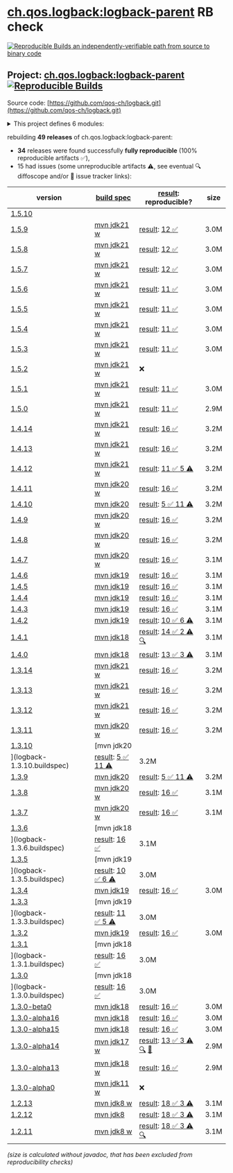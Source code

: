 [ch.qos.logback:logback-parent](https://central.sonatype.com/artifact/ch.qos.logback/logback-parent/versions) RB check
=======

[![Reproducible Builds](https://reproducible-builds.org/images/logos/rb.svg) an independently-verifiable path from source to binary code](https://reproducible-builds.org/)

## Project: [ch.qos.logback:logback-parent](https://central.sonatype.com/artifact/ch.qos.logback/logback-parent/versions) [![Reproducible Builds](https://img.shields.io/endpoint?url=https://raw.githubusercontent.com/jvm-repo-rebuild/reproducible-central/master/content/ch/qos/logback/badge.json)](https://github.com/jvm-repo-rebuild/reproducible-central/blob/master/content/ch/qos/logback/README.md)

Source code: [https://github.com/qos-ch/logback.git](https://github.com/qos-ch/logback.git)

<details><summary>This project defines 6 modules:</summary>

* [ch.qos.logback:logback-access](https://central.sonatype.com/artifact/ch.qos.logback/logback-access/overview)
* [ch.qos.logback:logback-classic](https://central.sonatype.com/artifact/ch.qos.logback/logback-classic/overview)
* [ch.qos.logback:logback-core](https://central.sonatype.com/artifact/ch.qos.logback/logback-core/overview)
* [ch.qos.logback:logback-examples](https://central.sonatype.com/artifact/ch.qos.logback/logback-examples/overview)
* [ch.qos.logback:logback-parent](https://central.sonatype.com/artifact/ch.qos.logback/logback-parent/overview)
* [ch.qos.logback:logback-site](https://central.sonatype.com/artifact/ch.qos.logback/logback-site/overview)
</details>

rebuilding **49 releases** of ch.qos.logback:logback-parent:
- **34** releases were found successfully **fully reproducible** (100% reproducible artifacts :white_check_mark:),
- 15 had issues (some unreproducible artifacts :warning:, see eventual :mag: diffoscope and/or :memo: issue tracker links):

| version | [build spec](/BUILDSPEC.md) | [result](https://reproducible-builds.org/docs/jvm/): reproducible? | size |
| -- | --------- | ------ | -- |
| [1.5.10](https://central.sonatype.com/artifact/ch.qos.logback/logback-parent/1.5.10/pom) | | | |
| [1.5.9](https://central.sonatype.com/artifact/ch.qos.logback/logback-parent/1.5.9/pom) | [mvn jdk21 w](logback-1.5.9.buildspec) | [result](logback-parent-1.5.9.buildinfo): [12 :white_check_mark: ](logback-parent-1.5.9.buildcompare) | 3.0M |
| [1.5.8](https://central.sonatype.com/artifact/ch.qos.logback/logback-parent/1.5.8/pom) | [mvn jdk21 w](logback-1.5.8.buildspec) | [result](logback-parent-1.5.8.buildinfo): [12 :white_check_mark: ](logback-parent-1.5.8.buildcompare) | 3.0M |
| [1.5.7](https://central.sonatype.com/artifact/ch.qos.logback/logback-parent/1.5.7/pom) | [mvn jdk21 w](logback-1.5.7.buildspec) | [result](logback-parent-1.5.7.buildinfo): [12 :white_check_mark: ](logback-parent-1.5.7.buildcompare) | 3.0M |
| [1.5.6](https://central.sonatype.com/artifact/ch.qos.logback/logback-parent/1.5.6/pom) | [mvn jdk21 w](logback-1.5.6.buildspec) | [result](logback-parent-1.5.6.buildinfo): [11 :white_check_mark: ](logback-parent-1.5.6.buildcompare) | 3.0M |
| [1.5.5](https://central.sonatype.com/artifact/ch.qos.logback/logback-parent/1.5.5/pom) | [mvn jdk21 w](logback-1.5.5.buildspec) | [result](logback-parent-1.5.5.buildinfo): [11 :white_check_mark: ](logback-parent-1.5.5.buildcompare) | 3.0M |
| [1.5.4](https://central.sonatype.com/artifact/ch.qos.logback/logback-parent/1.5.4/pom) | [mvn jdk21 w](logback-1.5.4.buildspec) | [result](logback-parent-1.5.4.buildinfo): [11 :white_check_mark: ](logback-parent-1.5.4.buildcompare) | 3.0M |
| [1.5.3](https://central.sonatype.com/artifact/ch.qos.logback/logback-parent/1.5.3/pom) | [mvn jdk21 w](logback-1.5.3.buildspec) | [result](logback-parent-1.5.3.buildinfo): [11 :white_check_mark: ](logback-parent-1.5.3.buildcompare) | 3.0M |
| [1.5.2](https://central.sonatype.com/artifact/ch.qos.logback/logback-parent/1.5.2/pom) | [mvn jdk21 w](logback-1.5.2.buildspec) | :x: | |
| [1.5.1](https://central.sonatype.com/artifact/ch.qos.logback/logback-parent/1.5.1/pom) | [mvn jdk21 w](logback-1.5.1.buildspec) | [result](logback-parent-1.5.1.buildinfo): [11 :white_check_mark: ](logback-parent-1.5.1.buildcompare) | 3.0M |
| [1.5.0](https://central.sonatype.com/artifact/ch.qos.logback/logback-parent/1.5.0/pom) | [mvn jdk21 w](logback-1.5.0.buildspec) | [result](logback-parent-1.5.0.buildinfo): [11 :white_check_mark: ](logback-parent-1.5.0.buildcompare) | 2.9M |
| [1.4.14](https://central.sonatype.com/artifact/ch.qos.logback/logback-parent/1.4.14/pom) | [mvn jdk21 w](logback-1.4.14.buildspec) | [result](logback-parent-1.4.14.buildinfo): [16 :white_check_mark: ](logback-parent-1.4.14.buildcompare) | 3.2M |
| [1.4.13](https://central.sonatype.com/artifact/ch.qos.logback/logback-parent/1.4.13/pom) | [mvn jdk21 w](logback-1.4.13.buildspec) | [result](logback-parent-1.4.13.buildinfo): [16 :white_check_mark: ](logback-parent-1.4.13.buildcompare) | 3.2M |
| [1.4.12](https://central.sonatype.com/artifact/ch.qos.logback/logback-parent/1.4.12/pom) | [mvn jdk21 w](logback-1.4.12.buildspec) | [result](logback-parent-1.4.12.buildinfo): [11 :white_check_mark:  5 :warning:](logback-parent-1.4.12.buildcompare) | 3.2M |
| [1.4.11](https://central.sonatype.com/artifact/ch.qos.logback/logback-parent/1.4.11/pom) | [mvn jdk20 w](logback-1.4.11.buildspec) | [result](logback-parent-1.4.11.buildinfo): [16 :white_check_mark: ](logback-parent-1.4.11.buildcompare) | 3.2M |
| [1.4.10](https://central.sonatype.com/artifact/ch.qos.logback/logback-parent/1.4.10/pom) | [mvn jdk20](logback-1.4.10.buildspec) | [result](logback-parent-1.4.10.buildinfo): [5 :white_check_mark:  11 :warning:](logback-parent-1.4.10.buildcompare) | 3.2M |
| [1.4.9](https://central.sonatype.com/artifact/ch.qos.logback/logback-parent/1.4.9/pom) | [mvn jdk20 w](logback-1.4.9.buildspec) | [result](logback-parent-1.4.9.buildinfo): [16 :white_check_mark: ](logback-parent-1.4.9.buildcompare) | 3.2M |
| [1.4.8](https://central.sonatype.com/artifact/ch.qos.logback/logback-parent/1.4.8/pom) | [mvn jdk20 w](logback-1.4.8.buildspec) | [result](logback-parent-1.4.8.buildinfo): [16 :white_check_mark: ](logback-parent-1.4.8.buildcompare) | 3.2M |
| [1.4.7](https://central.sonatype.com/artifact/ch.qos.logback/logback-parent/1.4.7/pom) | [mvn jdk20 w](logback-1.4.7.buildspec) | [result](logback-parent-1.4.7.buildinfo): [16 :white_check_mark: ](logback-parent-1.4.7.buildcompare) | 3.1M |
| [1.4.6](https://central.sonatype.com/artifact/ch.qos.logback/logback-parent/1.4.6/pom) | [mvn jdk19](logback-1.4.6.buildspec) | [result](logback-parent-1.4.6.buildinfo): [16 :white_check_mark: ](logback-parent-1.4.6.buildcompare) | 3.1M |
| [1.4.5](https://central.sonatype.com/artifact/ch.qos.logback/logback-parent/1.4.5/pom) | [mvn jdk19](logback-1.4.5.buildspec) | [result](logback-parent-1.4.5.buildinfo): [16 :white_check_mark: ](logback-parent-1.4.5.buildcompare) | 3.1M |
| [1.4.4](https://central.sonatype.com/artifact/ch.qos.logback/logback-parent/1.4.4/pom) | [mvn jdk19](logback-1.4.4.buildspec) | [result](logback-parent-1.4.4.buildinfo): [16 :white_check_mark: ](logback-parent-1.4.4.buildcompare) | 3.1M |
| [1.4.3](https://central.sonatype.com/artifact/ch.qos.logback/logback-parent/1.4.3/pom) | [mvn jdk19](logback-1.4.3.buildspec) | [result](logback-parent-1.4.3.buildinfo): [16 :white_check_mark: ](logback-parent-1.4.3.buildcompare) | 3.1M |
| [1.4.2](https://central.sonatype.com/artifact/ch.qos.logback/logback-parent/1.4.2/pom) | [mvn jdk19](logback-1.4.2.buildspec) | [result](logback-parent-1.4.2.buildinfo): [10 :white_check_mark:  6 :warning:](logback-parent-1.4.2.buildcompare) | 3.1M |
| [1.4.1](https://central.sonatype.com/artifact/ch.qos.logback/logback-parent/1.4.1/pom) | [mvn jdk18](logback-1.4.1.buildspec) | [result](logback-parent-1.4.1.buildinfo): [14 :white_check_mark:  2 :warning:](logback-parent-1.4.1.buildcompare) [:mag:](logback-parent-1.4.1.diffoscope) | 3.1M |
| [1.4.0](https://central.sonatype.com/artifact/ch.qos.logback/logback-parent/1.4.0/pom) | [mvn jdk18](logback-1.4.0.buildspec) | [result](logback-parent-1.4.0.buildinfo): [13 :white_check_mark:  3 :warning:](logback-parent-1.4.0.buildcompare) | 3.1M |
| [1.3.14](https://central.sonatype.com/artifact/ch.qos.logback/logback-parent/1.3.14/pom) | [mvn jdk21 w](logback-1.3.14.buildspec) | [result](logback-parent-1.3.14.buildinfo): [16 :white_check_mark: ](logback-parent-1.3.14.buildcompare) | 3.2M |
| [1.3.13](https://central.sonatype.com/artifact/ch.qos.logback/logback-parent/1.3.13/pom) | [mvn jdk21 w](logback-1.3.13.buildspec) | [result](logback-parent-1.3.13.buildinfo): [16 :white_check_mark: ](logback-parent-1.3.13.buildcompare) | 3.2M |
| [1.3.12](https://central.sonatype.com/artifact/ch.qos.logback/logback-parent/1.3.12/pom) | [mvn jdk21 w](logback-1.3.12.buildspec) | [result](logback-parent-1.3.12.buildinfo): [16 :white_check_mark: ](logback-parent-1.3.12.buildcompare) | 3.2M |
| [1.3.11](https://central.sonatype.com/artifact/ch.qos.logback/logback-parent/1.3.11/pom) | [mvn jdk20 w](logback-1.3.11.buildspec) | [result](logback-parent-1.3.11.buildinfo): [16 :white_check_mark: ](logback-parent-1.3.11.buildcompare) | 3.2M |
| [1.3.10](https://central.sonatype.com/artifact/ch.qos.logback/logback-parent/1.3.10/pom) | [mvn jdk20](logback-1.3.10.buildspec) | [result](logback-parent-1.3.10.buildinfo): [5 :white_check_mark:  11 :warning:](logback-parent-1.3.10.buildcompare) | 3.2M |
| [1.3.9](https://central.sonatype.com/artifact/ch.qos.logback/logback-parent/1.3.9/pom) | [mvn jdk20](logback-1.3.9.buildspec) | [result](logback-parent-1.3.9.buildinfo): [5 :white_check_mark:  11 :warning:](logback-parent-1.3.9.buildcompare) | 3.2M |
| [1.3.8](https://central.sonatype.com/artifact/ch.qos.logback/logback-parent/1.3.8/pom) | [mvn jdk20 w](logback-1.3.8.buildspec) | [result](logback-parent-1.3.8.buildinfo): [16 :white_check_mark: ](logback-parent-1.3.8.buildcompare) | 3.1M |
| [1.3.7](https://central.sonatype.com/artifact/ch.qos.logback/logback-parent/1.3.7/pom) | [mvn jdk20 w](logback-1.3.7.buildspec) | [result](logback-parent-1.3.7.buildinfo): [16 :white_check_mark: ](logback-parent-1.3.7.buildcompare) | 3.1M |
| [1.3.6](https://central.sonatype.com/artifact/ch.qos.logback/logback-parent/1.3.6/pom) | [mvn jdk18](logback-1.3.6.buildspec) | [result](logback-parent-1.3.6.buildinfo): [16 :white_check_mark: ](logback-parent-1.3.6.buildcompare) | 3.1M |
| [1.3.5](https://central.sonatype.com/artifact/ch.qos.logback/logback-parent/1.3.5/pom) | [mvn jdk19](logback-1.3.5.buildspec) | [result](logback-parent-1.3.5.buildinfo): [10 :white_check_mark:  6 :warning:](logback-parent-1.3.5.buildcompare) | 3.0M |
| [1.3.4](https://central.sonatype.com/artifact/ch.qos.logback/logback-parent/1.3.4/pom) | [mvn jdk19](logback-1.3.4.buildspec) | [result](logback-parent-1.3.4.buildinfo): [16 :white_check_mark: ](logback-parent-1.3.4.buildcompare) | 3.0M |
| [1.3.3](https://central.sonatype.com/artifact/ch.qos.logback/logback-parent/1.3.3/pom) | [mvn jdk19](logback-1.3.3.buildspec) | [result](logback-parent-1.3.3.buildinfo): [11 :white_check_mark:  5 :warning:](logback-parent-1.3.3.buildcompare) | 3.0M |
| [1.3.2](https://central.sonatype.com/artifact/ch.qos.logback/logback-parent/1.3.2/pom) | [mvn jdk19](logback-1.3.2.buildspec) | [result](logback-parent-1.3.2.buildinfo): [16 :white_check_mark: ](logback-parent-1.3.2.buildcompare) | 3.0M |
| [1.3.1](https://central.sonatype.com/artifact/ch.qos.logback/logback-parent/1.3.1/pom) | [mvn jdk18](logback-1.3.1.buildspec) | [result](logback-parent-1.3.1.buildinfo): [16 :white_check_mark: ](logback-parent-1.3.1.buildcompare) | 3.0M |
| [1.3.0](https://central.sonatype.com/artifact/ch.qos.logback/logback-parent/1.3.0/pom) | [mvn jdk18](logback-1.3.0.buildspec) | [result](logback-parent-1.3.0.buildinfo): [16 :white_check_mark: ](logback-parent-1.3.0.buildcompare) | 3.0M |
| [1.3.0-beta0](https://central.sonatype.com/artifact/ch.qos.logback/logback-parent/1.3.0-beta0/pom) | [mvn jdk18](logback-1.3.0-beta0.buildspec) | [result](logback-parent-1.3.0-beta0.buildinfo): [16 :white_check_mark: ](logback-parent-1.3.0-beta0.buildcompare) | 3.0M |
| [1.3.0-alpha16](https://central.sonatype.com/artifact/ch.qos.logback/logback-parent/1.3.0-alpha16/pom) | [mvn jdk18](logback-1.3.0-alpha16.buildspec) | [result](logback-parent-1.3.0-alpha16.buildinfo): [16 :white_check_mark: ](logback-parent-1.3.0-alpha16.buildcompare) | 3.0M |
| [1.3.0-alpha15](https://central.sonatype.com/artifact/ch.qos.logback/logback-parent/1.3.0-alpha15/pom) | [mvn jdk18](logback-1.3.0-alpha15.buildspec) | [result](logback-parent-1.3.0-alpha15.buildinfo): [16 :white_check_mark: ](logback-parent-1.3.0-alpha15.buildcompare) | 3.0M |
| [1.3.0-alpha14](https://central.sonatype.com/artifact/ch.qos.logback/logback-parent/1.3.0-alpha14/pom) | [mvn jdk17 w](logback-1.3.0-alpha14.buildspec) | [result](logback-parent-1.3.0-alpha14.buildinfo): [13 :white_check_mark:  3 :warning:](logback-parent-1.3.0-alpha14.buildcompare) [:mag:](logback-parent-1.3.0-alpha14.diffoscope) [:memo:](https://github.com/qos-ch/logback/pull/571) | 2.9M |
| [1.3.0-alpha13](https://central.sonatype.com/artifact/ch.qos.logback/logback-parent/1.3.0-alpha13/pom) | [mvn jdk18 w](logback-1.3.0-alpha13.buildspec) | [result](logback-parent-1.3.0-alpha13.buildinfo): [16 :white_check_mark: ](logback-parent-1.3.0-alpha13.buildcompare) | 2.9M |
| [1.3.0-alpha0](https://central.sonatype.com/artifact/ch.qos.logback/logback-parent/1.3.0-alpha0/pom) | [mvn jdk11 w](logback-1.3.0-alpha0.buildspec) | :x: | |
| [1.2.13](https://central.sonatype.com/artifact/ch.qos.logback/logback-parent/1.2.13/pom) | [mvn jdk8 w](logback-1.2.13.buildspec) | [result](logback-parent-1.2.13.buildinfo): [18 :white_check_mark:  3 :warning:](logback-parent-1.2.13.buildcompare) | 3.1M |
| [1.2.12](https://central.sonatype.com/artifact/ch.qos.logback/logback-parent/1.2.12/pom) | [mvn jdk8](logback-1.2.12.buildspec) | [result](logback-parent-1.2.12.buildinfo): [18 :white_check_mark:  3 :warning:](logback-parent-1.2.12.buildcompare) | 3.1M |
| [1.2.11](https://central.sonatype.com/artifact/ch.qos.logback/logback-parent/1.2.11/pom) | [mvn jdk8 w](logback-1.2.11.buildspec) | [result](logback-parent-1.2.11.buildinfo): [18 :white_check_mark:  3 :warning:](logback-parent-1.2.11.buildcompare) [:mag:](logback-parent-1.2.11.diffoscope) | 3.1M |

<i>(size is calculated without javadoc, that has been excluded from reproducibility checks)</i>
